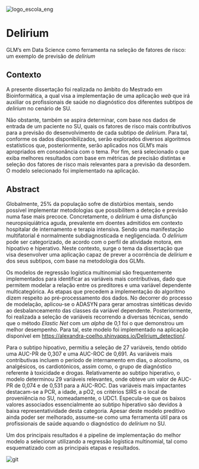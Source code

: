 ![logo_escola_eng](https://user-images.githubusercontent.com/96354274/176214605-90adc5b2-1813-4de8-99ae-37421456769c.png)

# Delirium
GLM’s em Data Science como ferramenta na seleção de fatores de risco: um exemplo de previsão de *delirium*


## Contexto
A presente dissertação foi realizada no âmbito do Mestrado em Bioinformática, a qual visa a implementação de uma aplicação *web* que irá auxiliar os profissionais de saúde no diagnóstico dos diferentes subtipos de *delirium* no cenário de SU. 

Não obstante, também se aspira determinar, com base nos dados de entrada de um paciente no SU, quais os fatores de risco mais contributivos para a previsão do desenvolvimento de cada subtipo de *delirium*. Para tal, conforme os dados disponibilizados, serão explorados diversos algoritmos estatísticos que, posteriormente, serão aplicados nos GLM’s mais apropriados em consonância com o tema. Por fim, será selecionado o que exiba melhores resultados com base em métricas de precisão distintas e seleção dos fatores de risco mais relevantes para a previsão da desordem. O modelo selecionado foi implementado na aplicação.

## Abstract

Globalmente, 25\% da população sofre de distúrbios mentais, sendo possível implementar metodologias que possibilitem a deteção e previsão numa fase mais precoce.
Concretamente, o *delirium* é uma disfunção neuropsiquiátrica aguda, prevalente em doentes admitidos em contexto hospitalar de internamento e terapia intensiva. Sendo uma manifestação multifatorial é normalmente subdiagnosticada e negligenciada. 
O *delirium* pode ser categorizado, de acordo com o perfil de atividade motora, em hipoativo e hiperativo. 
Neste contexto, surge o tema da dissertação que visa desenvolver uma aplicação capaz de prever a ocorrência de *delirium* e dos seus subtipos, com base na metodologia dos GLMs.

Os modelos de regressão logística multinomial são frequentemente implementados para identificar as variáveis mais contributivas, dado que permitem modelar a relação entre os preditores e uma variável dependente multicategórica.
As etapas que precedem a implementação do algoritmo dizem respeito ao pré-processamento dos dados. 
No decorrer do processo de modelação, aplicou-se o ADASYN para gerar amostras sintéticas devido ao desbalanceamento das classes da variável dependente.
Posteriormente, foi realizada a seleção de variáveis recorrendo a diversas técnicas, sendo que o método *Elastic Net* com um *alpha* de 0,1 foi o que demonstrou um melhor desempenho. Para tal, este modelo foi implementado na aplicação disponível em https://alexandra-coelho.shinyapps.io/Delirium_detection/.

Para o subtipo hipoativo, permitiu a seleção de 27 variáveis, tendo obtido uma AUC-PR de 0,307 e uma AUC-ROC de 0,691. As variáveis mais contributivas incluem o período de internamento em dias, o alcoolismo, os analgésicos, os cardiotónicos, assim como, o grupo de diagnóstico referente à toxicidade e drogas.
Relativamente ao subtipo hiperativo, o modelo determinou 29 variáveis relevantes, onde obteve um valor de AUC-PR de 0,074 e de 0,531 para a AUC-ROC. Das variáveis mais impactantes destacam-se a PCR, a idade, a pO2, os critérios SIRS e o local de proveniência no SU, nomeadamente, o UDC1.
Especula-se que os baixos valores associados essencialmente ao subtipo hiperativo são devidos à baixa representatividade desta categoria.
Apesar deste modelo preditivo ainda poder ser melhorado, assume-se como uma ferramenta útil para os profissionais de saúde aquando o diagnóstico do *delirium* no SU.

Um dos principais resultados é a pipeline de implementação do melhor modelo a selecionar utilizando a regressão logística multinomial, tal como esquematizado com as principais etapas e resultados.



![git](https://github.com/Alexandra-Coelho/Delirium/assets/96354274/dbe98a24-92b4-4dae-85a0-1cbe05604974)
